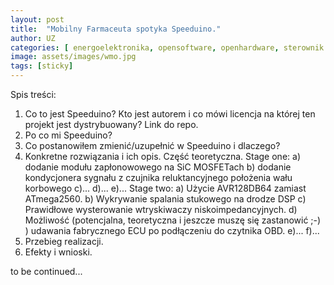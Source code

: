 ```yaml
---
layout: post
title:  "Mobilny Farmaceuta spotyka Speeduino."
author: UZ
categories: [ energoelektronika, opensoftware, openhardware, sterownik silnika spalinowego, tuning, kogeneracja, agregat prądotwórczy, sport motorowy ]
image: assets/images/wmo.jpg
tags: [sticky]
---
```


Spis treści:
1. Co to jest Speeduino? Kto jest autorem i co mówi licencja na której ten projekt jest dystrybuowany? Link do repo.
2. Po co mi Speeduino?
3. Co postanowiłem zmienić/uzupełnić w Speeduino i dlaczego?
4. Konkretne rozwiązania i ich opis. Część teoretyczna.
   Stage one:
   a) dodanie modułu zapłonowowego na SiC MOSFETach
   b) dodanie kondycjonera sygnału z czujnika reluktancyjnego położenia wału korbowego
   c)...
   d)...
   e)...
   Stage two:
   a) Użycie AVR128DB64 zamiast ATmega2560.
   b) Wykrywanie spalania stukowego na drodze DSP
   c) Prawidłowe wysterowanie wtryskiwaczy niskoimpedancyjnych.
   d) Możliwość (potencjalna, teoretyczna i jeszcze muszę się zastanowić ;-) ) udawania fabrycznego ECU po podłączeniu do czytnika OBD.
   e)...
   f)...
5. Przebieg realizacji.
6. Efekty i wnioski.
   


<!--
![walking]({{ site.baseurl }}/assets/images/sssm.png)
-->

to be continued...


